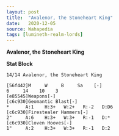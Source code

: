 ```yaml
---
layout: post
title:  "Avalenor, the Stoneheart King"
date:   2020-12-05
source: Wahapedia
tags: [lumineth-realm-lords]
---
```


**Avalenor, the Stoneheart King**

**Stat Block**
```
14/14 Avalenor, the Stoneheart King
```

```
[56f442]M     W     B     Sa    [-]
6     14    10    3     
[e85545]Weapons[-]
[c6c930]Geomantic Blast[-]
*      A:1    H:3+   W:2+   R:-2   D:D6  
[c6c930]Firestealer Hammers[-]
2"     A:6    H:3+   W:3+   R:-1   D:*   
[c6c930]Cloven Hooves[-]
1"     A:2    H:3+   W:3+   R:-1   D:2   
```


